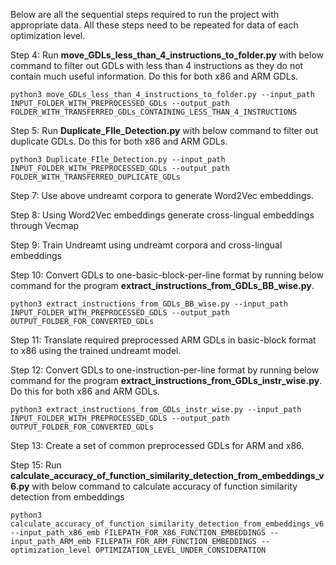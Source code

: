 Below are all the sequential steps required to run the project with appropriate data. All these steps need to be repeated for data of each optimization level.



Step 4: Run **move_GDLs_less_than_4_instructions_to_folder.py** with below command to filter out GDLs with less than 4 instructions as they do not contain much useful information. Do this for both x86 and ARM GDLs.

    python3 move_GDLs_less_than_4_instructions_to_folder.py --input_path INPUT_FOLDER_WITH_PREPROCESSED_GDLs --output_path FOLDER_WITH_TRANSFERRED_GDLs_CONTAINING_LESS_THAN_4_INSTRUCTIONS

Step 5: Run **Duplicate_FIle_Detection.py** with below command to filter out duplicate GDLs. Do this for both x86 and ARM GDLs.

    python3 Duplicate_FIle_Detection.py --input_path INPUT_FOLDER_WITH_PREPROCESSED_GDLs --output_path FOLDER_WITH_TRANSFERRED_DUPLICATE_GDLs


Step 7: Use above undreamt corpora to generate Word2Vec embeddings.

Step 8: Using Word2Vec embeddings generate cross-lingual embeddings through Vecmap

Step 9: Train Undreamt using undreamt corpora and cross-lingual embeddings

Step 10: Convert GDLs to one-basic-block-per-line format by running below command for the program **extract_instructions_from_GDLs_BB_wise.py**.

    python3 extract_instructions_from_GDLs_BB_wise.py --input_path INPUT_FOLDER_WITH_PREPROCESSED_GDLS --output_path OUTPUT_FOLDER_FOR_CONVERTED_GDLs

Step 11: Translate required preprocessed ARM GDLs in basic-block format to x86 using the trained undreamt model.

Step 12: Convert GDLs to one-instruction-per-line format by running below command for the program **extract_instructions_from_GDLs_instr_wise.py**. Do this for both x86 and ARM GDLs.

    python3 extract_instructions_from_GDLs_instr_wise.py --input_path INPUT_FOLDER_WITH_PREPROCESSED_GDLS --output_path OUTPUT_FOLDER_FOR_CONVERTED_GDLs

Step 13: Create a set of common preprocessed GDLs for ARM and x86.


Step 15: Run **calculate_accuracy_of_function_similarity_detection_from_embeddings_v6.py** with below command to calculate accuracy of function similarity detection from embeddings

    python3 calculate_accuracy_of_function_similarity_detection_from_embeddings_v6.py --input_path_x86_emb FILEPATH_FOR_X86_FUNCTION_EMBEDDINGS --input_path_ARM_emb FILEPATH_FOR_ARM_FUNCTION_EMBEDDINGS --optimization_level OPTIMIZATION_LEVEL_UNDER_CONSIDERATION



